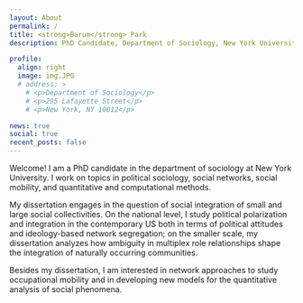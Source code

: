 ```yaml
---
layout: About
permalink: /
title: <strong>Barum</strong> Park
description: PhD Candidate, Department of Sociology, New York University

profile:
  align: right
  image: img.JPG
  # address: >
    # <p>Department of Sociology</p>
    # <p>295 Lafayette Street</p>
    # <p>New York, NY 10012</p>

news: true
social: true
recent_posts: false
---
```


Welcome! I am a PhD candidate in the department of sociology at New York University. I work on topics in political sociology, social networks, social mobility, and quantitative and computational methods. 

My dissertation engages in the question of social integration of small and large social collectivities. On the national level, I study political polarization and integration in the contemporary US both in terms of political attitudes and ideology-based network segregation; on the smaller scale, my dissertation analyzes how ambiguity in multiplex role relationships shape the integration of naturally occurring communities. 

Besides my dissertation, I am interested in network approaches to study occupational mobility and in developing new models for the quantitative analysis of social phenomena.

